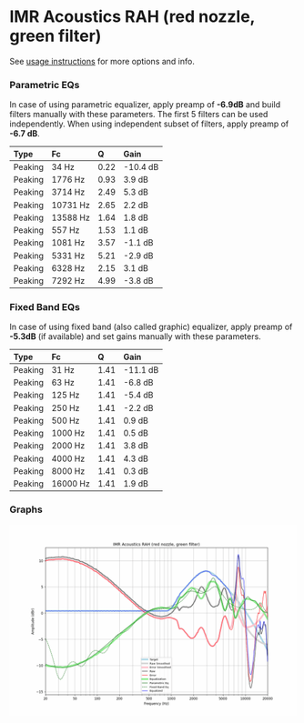 # IMR Acoustics RAH (red nozzle, green filter)
See [usage instructions](https://github.com/jaakkopasanen/AutoEq#usage) for more options and info.

### Parametric EQs
In case of using parametric equalizer, apply preamp of **-6.9dB** and build filters manually
with these parameters. The first 5 filters can be used independently.
When using independent subset of filters, apply preamp of **-6.7 dB**.

| Type    | Fc       |    Q | Gain     |
|:--------|:---------|:-----|:---------|
| Peaking | 34 Hz    | 0.22 | -10.4 dB |
| Peaking | 1776 Hz  | 0.93 | 3.9 dB   |
| Peaking | 3714 Hz  | 2.49 | 5.3 dB   |
| Peaking | 10731 Hz | 2.65 | 2.2 dB   |
| Peaking | 13588 Hz | 1.64 | 1.8 dB   |
| Peaking | 557 Hz   | 1.53 | 1.1 dB   |
| Peaking | 1081 Hz  | 3.57 | -1.1 dB  |
| Peaking | 5331 Hz  | 5.21 | -2.9 dB  |
| Peaking | 6328 Hz  | 2.15 | 3.1 dB   |
| Peaking | 7292 Hz  | 4.99 | -3.8 dB  |

### Fixed Band EQs
In case of using fixed band (also called graphic) equalizer, apply preamp of **-5.3dB**
(if available) and set gains manually with these parameters.

| Type    | Fc       |    Q | Gain     |
|:--------|:---------|:-----|:---------|
| Peaking | 31 Hz    | 1.41 | -11.1 dB |
| Peaking | 63 Hz    | 1.41 | -6.8 dB  |
| Peaking | 125 Hz   | 1.41 | -5.4 dB  |
| Peaking | 250 Hz   | 1.41 | -2.2 dB  |
| Peaking | 500 Hz   | 1.41 | 0.9 dB   |
| Peaking | 1000 Hz  | 1.41 | 0.5 dB   |
| Peaking | 2000 Hz  | 1.41 | 3.8 dB   |
| Peaking | 4000 Hz  | 1.41 | 4.3 dB   |
| Peaking | 8000 Hz  | 1.41 | 0.3 dB   |
| Peaking | 16000 Hz | 1.41 | 1.9 dB   |

### Graphs
![](./IMR%20Acoustics%20RAH%20(red%20nozzle,%20green%20filter).png)